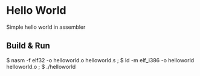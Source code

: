 # Hello World
Simple hello world in assembler

## Build & Run
$ nasm -f elf32 -o helloworld.o helloworld.s	;
$ ld -m elf_i386 -o helloworld helloworld.o	;
$ ./helloworld

